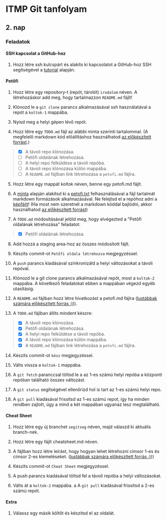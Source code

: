# ITMP Git tanfolyam

## 2. nap

### Feladatok

#### SSH kapcsolat a GitHub-hoz

1.	Hozz létre ssh kulcspárt és alakíts ki kapcsolatot a GitHub-hoz SSH segítségével a [tutorial](kiegeszitok/ssh_tutoria.pdf) alapján.

#### Petőfi

1.	Hozz létre egy repository-t (repót, tárolót) `irodalom` néven. A létrehozáskor add meg, hogy tartalmazzon `README.md` fájlt!

2.	Klónozd le a `git clone` parancs alkalmazásával ssh használatával a repót a `koltok-1` mappába.

3.	Nyisd meg a helyi gépen lévő repót.

4.	Hozz létre egy `TODO.md` fájl az alábbi minta szerinti tartalommal.  (A megfelelő markdown kód előállításhoz használhatod [az előkészített forrást](forras/todo_md_forras.txt).)

> - [x] A távoli repo klónozása.
> - [ ] Petőfi oldalának létrehozása.
> - [ ] A helyi repo felküldése a távoli repóba.
> - [ ] A távoli repo klónozása külön mappába.
> - [ ] A `README.md` fájlban link létrehozása a `petofi.md` fájlra.


5.	Hozz létre egy mappát koltok néven, benne egy petofi.md fájlt.

6.	A [minta](kiegeszitok/minta_petofi.pdf) alapján alakítsd ki a [petofi.txt](forras/petofi_md_forras.txt) felhasználásával a fájl tartalmát markdown formázások alkalmazásával. Ne felejtsd el a repóhoz adni a [képfájlt](forras/Petofi_haza_Kiskunfelegyhazan.jpg)! (Ha most nem szeretnél a markdown kóddal bajlódni, akkor használhatod [az előkészített forrást](forras/petofi_md_forras.txt))

7.	A `TODO.md` módosításával jelöld meg, hogy elvégezted a "Petőfi oldalának létrehozása" feladatot:

> - [x] Petőfi oldalának létrehozása.

8.	Add hozzá a staging area-hoz az összes módosított fájlt.

9.	Készíts commit-ot `Petőfi oldala létrehozva` megjegyzéssel.

10.	A `push` parancs kiadásával szinkronizáld a helyi változásokat a távoli repóval.

11.	Klónozd le a git clone parancs alkalmazásával repót, most a `koltok-2` mappába. A következő feladatokat ebben a mappában végezd egyéb utasításig.

12.	A `README.md` fájlban hozz létre hivatkozást a petofi.md fájlra ([lustábbak számára előkészített forrás :)](forras/link_md_forras.txt))).

13.	A `TODO.md` fájlban állíts mindent készre:

> - [x] A távoli repo klónozása.
> - [x] Petőfi oldalának létrehozása.
> - [x] A helyi repo felküldése a távoli repóba.
> - [x] A távoli repo klónozása külön mappába.
> - [x] A `README.md` fájlban link létrehozása a `petofi.md` fájlra.

14.	Készíts commit-ot `kész` megjegyzéssel.

15.	Válts vissza a `koltok-1` mappába.

16.	A `git fetch` paranccsal töltsd le a az 1-es számú helyi repóba a központi repóban található összes változást.

17.	A `git status` segítségével ellenőrizd hol is tart az 1-es számú helyi repo.

18.	A `git pull` kiadásával frissítsd az 1-es számú repot, így ha minden rendben zajlott, úgy a mind a két mappában ugyanaz lesz megtalálható.

#### Cheat Sheet

1.	Hozz létre egy új branchet `segitseg` néven, majd válaszd ki aktuális branch-nek.

2.	Hozz létre egy fájlt cheatsheet.md néven.

3.	A fájlban hozz létre leírást, hogy hogyan lehet létrehozni címsor 1-es és címsor 2-es kiemeléseket. ([lustábbak számára előkészített forrás :)](forras/cheatsheet_md_forras.txt)))

4.	Készíts commit-ot `Cheat Sheet` megjegyzéssel.

5.	A push parancs kiadásával töltsd fel a távoli repóba a helyi változásokat.

6.	Válts át a `koltok-2` mappába. a A `git pull` kiadásával frissítsd a 2-es számú repót.

#### Extra

1. Válassz egy másik költőt és készítsd el az oldalát.
